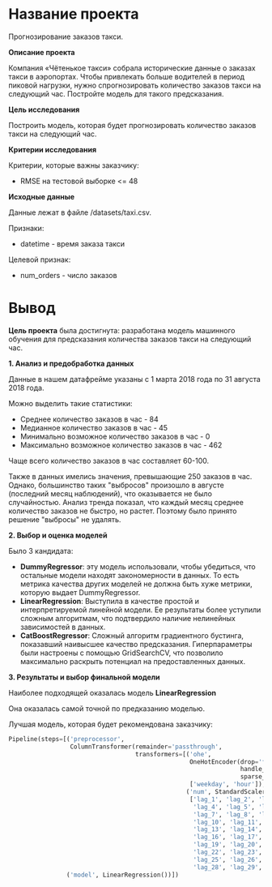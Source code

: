 # **Название проекта**

Прогнозирование заказов такси.

**Описание проекта**

Компания «Чётенькое такси» собрала исторические данные о заказах такси в аэропортах. Чтобы привлекать больше водителей в период пиковой нагрузки, нужно спрогнозировать количество заказов такси на следующий час. Постройте модель для такого предсказания.

**Цель исследования**

Построить модель, которая будет прогнозировать количество заказов такси на следующий час.

**Критерии исследования**

Критерии, которые важны заказчику:
* RMSE на тестовой выборке <= 48

**Исходные данные**

Данные лежат в файле /datasets/taxi.csv.  

Признаки:
* datetime - время заказа такси

Целевой признак:
* num_orders - число заказов


# Вывод 

**Цель проекта** была достигнута: разработана модель машинного обучения для предсказания количества заказов такси на следующий час.

**1. Анализ и предобработка данных**

Данные в нашем датафрейме указаны с 1 марта 2018 года по 31 августа 2018 года.

Можно выделить такие статистики:
* Среднее количество заказов в час - 84
* Медианное количество заказов в час - 45
* Минимально возможное количество заказов в час - 0
* Максимально возможное количество заказов в час - 462

Чаще всего количество заказов в час составляет 60-100. 

Также в данных имелись значения, превышающие 250 заказов в час. Однако, большинство таких "выбросов" произошло в августе (последний месяц наблюдений), что оказывается не было случайностью. Анализ тренда показал, что каждый месяц среднее количество заказов не быстро, но растет. Поэтому было принято решение "выбросы" не удалять.

**2. Выбор и оценка моделей**

Было 3 кандидата:

* **DummyRegressor**: эту модель использовали, чтобы убедиться, что остальные модели находят закономерности в данных. То есть метрика качества других моделей не должна быть хуже метрики, которую выдает DummyRegressor.
* **LinearRegression**: Выступила в качестве простой и интерпретируемой линейной модели. Ее результаты более уступили сложным алгоритмам, что подтвердило наличие нелинейных зависимостей в данных.
* **CatBoostRegressor**: Сложный алгоритм градиентного бустинга, показавший наивысшее качество предсказания. Гиперпараметры были настроены с помощью GridSearchCV, что позволило максимально раскрыть потенциал на предоставленных данных.

**3. Результаты и выбор финальной модели**

Наиболее подходящей оказалась модель **LinearRegression**

Она оказалась самой точной по предказанию моделью.

Лучшая модель, которая будет рекомендована заказчику:

```python
Pipeline(steps=[('preprocessor',
                 ColumnTransformer(remainder='passthrough',
                                   transformers=[('ohe',
                                                  OneHotEncoder(drop='first',
                                                                handle_unknown='ignore',
                                                                sparse_output=False),
                                                  ['weekday', 'hour']),
                                                 ('num', StandardScaler(),
                                                  ['lag_1', 'lag_2', 'lag_3',
                                                   'lag_4', 'lag_5', 'lag_6',
                                                   'lag_7', 'lag_8', 'lag_9',
                                                   'lag_10', 'lag_11', 'lag_12',
                                                   'lag_13', 'lag_14', 'lag_15',
                                                   'lag_16', 'lag_17', 'lag_18',
                                                   'lag_19', 'lag_20', 'lag_21',
                                                   'lag_22', 'lag_23', 'lag_24',
                                                   'lag_25', 'lag_26', 'lag_27',
                                                   'lag_28', 'lag_29', 'lag_30', ...])])),
                ('model', LinearRegression())])
```


```python

```
